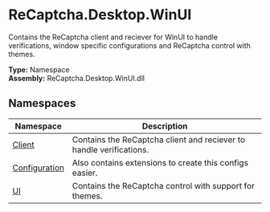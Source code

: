 # ReCaptcha.Desktop.WinUI
Contains the ReCaptcha client and reciever for WinUI to handle verifications, window specific configurations and ReCaptcha control with themes.

**Type:** Namespace
<br />
**Assembly:** ReCaptcha.Desktop.WinUI.dll

## Namespaces
| Namespace                                                       | Description                                                         |
|-----------------------------------------------------------------|---------------------------------------------------------------------|
| [Client](/ReCaptcha.Desktop/reference/recaptcha.desktop.winui/client)               | Contains the ReCaptcha client and reciever to handle verifications. |
| [Configuration](/ReCaptcha.Desktop/reference/recaptcha.desktop.winui/configuration) | Also contains extensions to create this configs easier.             |
| [UI](/ReCaptcha.Desktop/reference/recaptcha.desktop.winui/ui)                       | Contains the ReCaptcha control with support for themes.             |